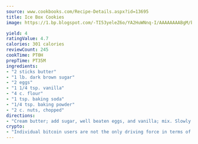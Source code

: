 ```yaml
---
source: www.cookbooks.com/Recipe-Details.aspx?id=13695
title: Ice Box Cookies
image: https://1.bp.blogspot.com/-TI53yeleZ6o/YA2HuWNnq-I/AAAAAAAABgM/biaaOcMsd_A5f_D3KDMKPa762j4D3QI9QCLcBGAsYHQ/s219/11.png

yield: 4
ratingValue: 4.7
calories: 301 calories
reviewCount: 245
cookTime: PT0H
prepTime: PT35M
ingredients:
- "2 sticks butter"
- "1 lb. dark brown sugar"
- "2 eggs"
- "1 1/4 tsp. vanilla"
- "4 c. flour"
- "1 tsp. baking soda"
- "1/4 tsp. baking powder"
- "2 c. nuts, chopped"
directions:
- "Cream butter; add sugar, well beaten eggs, and vanilla; mix. Slowly add dry ingredients and nuts. Roll in 4 one inch rolls on wax paper. Chill 4 hours or place in freezer for more rapid chilling. Remove and slice into 1/8 inch slices. Bake on greased pan at 350u00b0 for 10 to 12 minutes."
crypto:
- "Individual bitcoin users are not the only driving force in terms of securing the bitcoin network."
---
```

